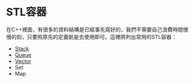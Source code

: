 # STL容器

在C++裡面，有很多的資料結構是已經事先寫好的，我們不需要自己浪費時間慢慢的刻，只要照原先的定義骯是去使用即可。這裡將列出常用的STL容器：

* [Stack](stack.md)
* [Queue](queue.md)
* [Vector](vector.md)
* Set
* Map

